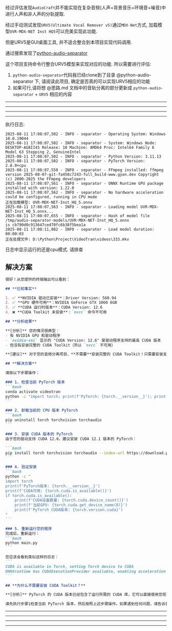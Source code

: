 经过评估发现`AudioCraft`并不能实现在复杂音频(人声+背景音乐+环境音+噪音)中进行人声和非人声的分轨提取.

经过手动测试发现`URV5(Ultimate Vocal Remover v5)`通过`MDX-Net`方式, 加载模型`UVR-MDX-NET Inst HQ5`可以完美实现此功能.  

但是URV5是GUI桌面工具, 并不适合整合到本项目实现代码调用.

通过搜索发现了[python-audio-separator](https://github.com/nomadkaraoke/python-audio-separator#)

这个项目支持命令行整合URV5模型来实现对应的功能. 所以需要进行评估:

1. `python-audio-separator`代码我已经clone到了目录 @python-audio-separator 下, 请阅读此项目, 确定是否真的可以实现URV5相应的功能
2. 如果可行,请将想 @思路.md 文档中的音轨分离的部分更新成 `python-audio-separator` + `URV5` 相应的内容

---
---
---
---

执行日志:

```text
2025-08-11 17:08:07,502 - INFO - separator - Operating System: Windows 10.0.19044
2025-08-11 17:08:07,502 - INFO - separator - System: Windows Node: DESKTOP-AG8II45 Release: 10 Machine: AMD64 Proc: Intel64 Family 6 Model 63 Stepping 2, GenuineIntel
2025-08-11 17:08:07,502 - INFO - separator - Python Version: 3.11.13
2025-08-11 17:08:07,502 - INFO - separator - PyTorch Version: 2.8.0+cpu
2025-08-11 17:08:07,558 - INFO - separator - FFmpeg installed: ffmpeg version 2025-08-07-git-fa458c7243-full_build-www.gyan.dev Copyright (c) 2000-2025 the FFmpeg developers
2025-08-11 17:08:07,561 - INFO - separator - ONNX Runtime GPU package installed with version: 1.22.0
2025-08-11 17:08:07,562 - INFO - separator - No hardware acceleration could be configured, running in CPU mode
正在加载模型: UVR-MDX-NET-Inst_HQ_5.onnx
2025-08-11 17:08:07,563 - INFO - separator - Loading model UVR-MDX-NET-Inst_HQ_5.onnx...
2025-08-11 17:08:07,655 - INFO - separator - Hash of model file /tmp/audio-separator-models/UVR-MDX-NET-Inst_HQ_5.onnx 
is cb790d0c913647ced70fc6b38f5bea1a
2025-08-11 17:08:11,082 - INFO - separator - Load model duration: 00:00:03
正在处理文件: D:\Python\Project\VideoTran\videos\333.mkv
```

日志中显示运行的还是cpu模式. 请排查

## 解决方案

`````markdown
很好！从您提供的终端输出可以看到：

## **已知事实**

1. ✅ **NVIDIA 驱动已安装**：Driver Version: 560.94
2. ✅ **GPU 硬件可用**：NVIDIA GeForce GTX 1060 6GB
3. ✅ **CUDA 运行时版本**：CUDA Version: 12.6
4. ❌ **CUDA Toolkit 未安装**：`nvcc` 命令不可用

## **分析结果**

**[分析]** 您的情况很典型：
- 有 NVIDIA GPU 和驱动程序
- `nvidia-smi` 显示的 "CUDA Version: 12.6" 是驱动程序支持的最高 CUDA 版本
- 但没有安装完整的 CUDA Toolkit（所以 `nvcc` 不可用）

**[建议]** 对于您的音频分离项目，**不需要**安装完整的 CUDA Toolkit！只需要安装支持 CUDA 的 PyTorch 版本即可。

## **解决方案**

请按以下步骤操作：

### 1. 检查当前 PyTorch 版本
```bash
conda activate videotran
python -c "import torch; print(f'PyTorch: {torch.__version__}'); print(f'CUDA available: {torch.cuda.is_available()}')"
```

### 2. 卸载当前的 CPU 版本 PyTorch
```bash
pip uninstall torch torchvision torchaudio
```

### 3. 安装 CUDA 版本的 PyTorch
由于您的驱动支持 CUDA 12.6，建议安装 CUDA 12.1 版本的 PyTorch：

```bash
pip install torch torchvision torchaudio --index-url https://download.pytorch.org/whl/cu121
```

### 4. 验证安装
```bash
python -c "
import torch
print(f'PyTorch版本: {torch.__version__}')
print(f'CUDA可用: {torch.cuda.is_available()}')
if torch.cuda.is_available():
    print(f'CUDA设备数量: {torch.cuda.device_count()}')
    print(f'当前GPU: {torch.cuda.get_device_name(0)}')
    print(f'PyTorch CUDA版本: {torch.version.cuda}')
"
```

### 5. 重新运行您的程序
完成后，重新运行：
```bash
python main.py
```

您应该会看到类似这样的日志：
```
CUDA is available in Torch, setting Torch device to CUDA
ONNXruntime has CUDAExecutionProvider available, enabling acceleration
```

## **为什么不需要安装 CUDA Toolkit？**

**[分析]** PyTorch 的 CUDA 版本已经包含了运行所需的 CUDA 库，它可以直接使用您现有的 NVIDIA 驱动程序。只有在需要自己编译 CUDA 代码时才需要完整的 CUDA Toolkit。

请先执行步骤1检查当前 PyTorch 版本，然后按照上述步骤操作。如果遇到任何问题，请告诉我具体的错误信息。
`````

---
---
---
---

